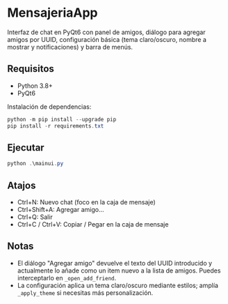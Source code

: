 # MensajeriaApp

Interfaz de chat en PyQt6 con panel de amigos, diálogo para agregar amigos por UUID, configuración básica (tema claro/oscuro, nombre a mostrar y notificaciones) y barra de menús.

## Requisitos

- Python 3.8+
- PyQt6

Instalación de dependencias:

```powershell
python -m pip install --upgrade pip
pip install -r requirements.txt
```

## Ejecutar

```powershell
python .\mainui.py
```

## Atajos

- Ctrl+N: Nuevo chat (foco en la caja de mensaje)
- Ctrl+Shift+A: Agregar amigo…
- Ctrl+Q: Salir
- Ctrl+C / Ctrl+V: Copiar / Pegar en la caja de mensaje

## Notas

- El diálogo "Agregar amigo" devuelve el texto del UUID introducido y actualmente lo añade como un item nuevo a la lista de amigos. Puedes interceptarlo en `_open_add_friend`.
- La configuración aplica un tema claro/oscuro mediante estilos; amplía `_apply_theme` si necesitas más personalización.
